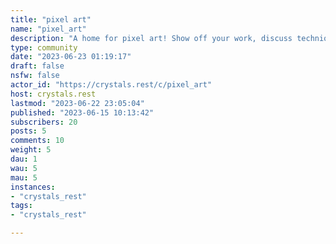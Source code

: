 ```yaml
---
title: "pixel art" 
name: "pixel_art"
description: "A home for pixel art! Show off your work, discuss techniques, ask questions, and anything inbetween!##### **Rules**![yellow crystal](http://misnina.neocities.org/e/cry_yellow_1x.png) There is not a hard cutoff for what counts as pixel art here, but please try and keep in the spirit of low sized limitations and color count.![yellow crystal](http://misnina.neocities.org/e/cry_yellow_1x.png)  Feel free to post your commission listings here or in  [!selfpromotion](/c/selfpromotion@crystals.rest), just keep listings here to once a week.![yellow crystal](http://misnina.neocities.org/e/cry_yellow_1x.png) Direct NSFW content cannot be linked, but you may link to the creator's general channels or socials and tell everyone where to go.![red crystal](http://img.misnina.com/e/cry_red_1x.png)  **No NFTS, cryptocurrency, or AI related content**##### **Recommended Tags**[For Hire] [OC] [Non-OC] [Tutorial] [Resources] [Question]"
type: community
date: "2023-06-23 01:19:17"
draft: false
nsfw: false
actor_id: "https://crystals.rest/c/pixel_art"
host: crystals.rest
lastmod: "2023-06-22 23:05:04"
published: "2023-06-15 10:13:42"
subscribers: 20
posts: 5
comments: 10
weight: 5
dau: 1
wau: 5
mau: 5
instances:
- "crystals_rest"
tags: 
- "crystals_rest"

---
```

